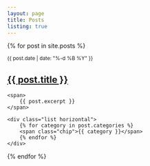 ```yaml
---
layout: page
title: Posts
listing: true
---
```


{% for post in site.posts %}
<article>
	<small>
		<time datetime="{{ post.date }}">{{ post.date | date: "%-d %B %Y" }}</time>
	</small>
	<h2>
		<a href="{{ post.url }}">{{ post.title }}</a>
	</h2>

	<span>
		{{ post.excerpt }}
	</span>

	<div class="list horizontal">
		{% for category in post.categories %}
		<span class="chip">{{ category }}</span>
		{% endfor %}
	</div>
</article>
{% endfor %}